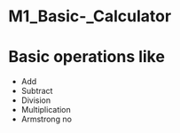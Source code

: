 # M1_Basic-_Calculator
# Basic operations like 
* Add
* Subtract
* Division
* Multiplication
* Armstrong no
